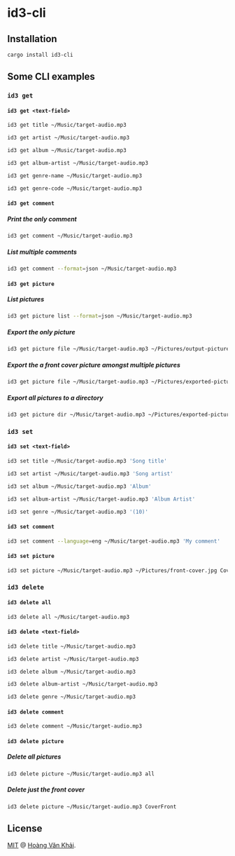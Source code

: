 # id3-cli

## Installation

```sh
cargo install id3-cli
```

## Some CLI examples

### `id3 get`

#### `id3 get <text-field>`

```sh
id3 get title ~/Music/target-audio.mp3
```

```sh
id3 get artist ~/Music/target-audio.mp3
```

```sh
id3 get album ~/Music/target-audio.mp3
```

```sh
id3 get album-artist ~/Music/target-audio.mp3
```

```sh
id3 get genre-name ~/Music/target-audio.mp3
```

```sh
id3 get genre-code ~/Music/target-audio.mp3
```

#### `id3 get comment`

##### Print the only comment

```sh
id3 get comment ~/Music/target-audio.mp3
```

##### List multiple comments

```sh
id3 get comment --format=json ~/Music/target-audio.mp3
```

#### `id3 get picture`

##### List pictures

```sh
id3 get picture list --format=json ~/Music/target-audio.mp3
```

##### Export the only picture

```sh
id3 get picture file ~/Music/target-audio.mp3 ~/Pictures/output-picture.jpg
```

##### Export the a front cover picture amongst multiple pictures

```sh
id3 get picture file ~/Music/target-audio.mp3 ~/Pictures/exported-picture.jpg CoverFront
```

##### Export all pictures to a directory

```sh
id3 get picture dir ~/Music/target-audio.mp3 ~/Pictures/exported-pictures/
```

### `id3 set`

#### `id3 set <text-field>`

```sh
id3 set title ~/Music/target-audio.mp3 'Song title'
```

```sh
id3 set artist ~/Music/target-audio.mp3 'Song artist'
```

```sh
id3 set album ~/Music/target-audio.mp3 'Album'
```

```sh
id3 set album-artist ~/Music/target-audio.mp3 'Album Artist'
```

```sh
id3 set genre ~/Music/target-audio.mp3 '(10)'
```

#### `id3 set comment`

```sh
id3 set comment --language=eng ~/Music/target-audio.mp3 'My comment'
```

#### `id3 set picture`

```sh
id3 set picture ~/Music/target-audio.mp3 ~/Pictures/front-cover.jpg CoverFront
```

### `id3 delete`

#### `id3 delete all`

```sh
id3 delete all ~/Music/target-audio.mp3
```

#### `id3 delete <text-field>`

```sh
id3 delete title ~/Music/target-audio.mp3
```

```sh
id3 delete artist ~/Music/target-audio.mp3
```

```sh
id3 delete album ~/Music/target-audio.mp3
```

```sh
id3 delete album-artist ~/Music/target-audio.mp3
```

```sh
id3 delete genre ~/Music/target-audio.mp3
```

#### `id3 delete comment`

```sh
id3 delete comment ~/Music/target-audio.mp3
```

#### `id3 delete picture`

##### Delete all pictures

```sh
id3 delete picture ~/Music/target-audio.mp3 all
```

##### Delete just the front cover

```sh
id3 delete picture ~/Music/target-audio.mp3 CoverFront
```

## License

[MIT](https://github.com/KSXGitHub/id3-cli/blob/master/LICENSE.md) @ [Hoàng Văn Khải](https://ksxgithub.github.io/).
